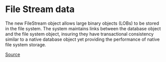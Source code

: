 # File Stream data

The new FileStream object allows large binary objects (LOBs) to be stored in the file system. The system maintains links between the database object and the file system object, insuring they have transactional consistency similar to a native database object yet providing the performance of native file system storage.

[Source](https://www.itprotoday.com/new-features-sql-server-2008)